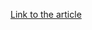 [Link to the article](https://about.fb.com/news/2021/04/taking-action-against-hackers-in-palestine/)
